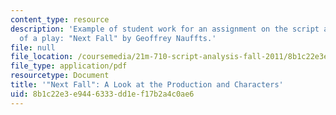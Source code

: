```yaml
---
content_type: resource
description: 'Example of student work for an assignment on the script and production
  of a play: "Next Fall" by Geoffrey Nauffts.'
file: null
file_location: /coursemedia/21m-710-script-analysis-fall-2011/8b1c22e3e9446333dd1ef17b2a4c0ae6_MIT21M_710F11_Next_Fall.pdf
file_type: application/pdf
resourcetype: Document
title: '"Next Fall": A Look at the Production and Characters'
uid: 8b1c22e3-e944-6333-dd1e-f17b2a4c0ae6
---
```

